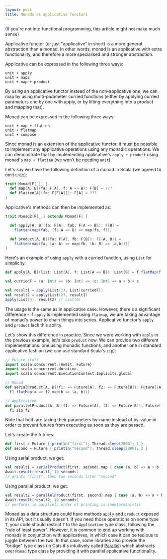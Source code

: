 ```yaml
---
layout: post
title: Monads as applicative functors
---
```


(If you're not into functional programming, this article might not make much sense)

Applicative functor (or just "applicative" in short) is a more general abstraction than a monad. 
In other words, monad is an applicative with extra functionality, and therefore a more specialised and stronger abstraction.

Applicative can be expressed in the following three ways:

```
unit + apply
unit + map2
unit + map + product   
```

By using an applicative functor instead of the non-applicative one, we can map by using multi-parameter curried functions 
(either by applying curried parameters one by one with apply, or by lifting everything into a product and mapping that).

Monad can be expressed in the following three ways:

```
unit + map + flatten
unit + flatmap
unit + compose
```

Since monad is an extension of the applicative functor, it must be possible to implement any applicative operations using any monadic operations.
We can demonstrate that by implementing applicative's `apply + product` using monad's `map + flatten` (we won't be needing `unit`).

Let's say we have the following definition of a monad in Scala (we agreed to omit `unit`):

```scala
trait Monad[F[_]] {
  def map[A, B](fa: F[A], f: A => B): F[B] = ???
  def flatten[A](fa: F[F[A]]): F[A] = ???
}
```

Applicative's methods can then be implemented as:

```scala
trait Monad2[F[_]] extends Monad[F] {

  def apply[A, B](fa: F[A], fab: F[A => B]): F[B] = 
    flatten(map(fab, (f: A => B) => map(fa, f)))

  def product[A, B](fa: F[A], fb: F[B]): F[(A, B)] = 
    flatten(map(fa, (a: A) => map(fb, (b: B) => (a,b))))
}
```

Here's an example of using `apply` with a curried function, using `List` for simplicity.

```scala
def apply[A, B](list: List[A], f: List[A => B]): List[B] = f.flatMap(f => list.map(f))

val curriedF = (a: Int) => (b: Int) => (c: Int) => a + b + c

val result1 = apply(List(1), List(curriedF))  
val result2 = apply(List(2), result1)  
apply(List(3), result2) // List(6)
```

The usage is the same as in applicative case. However, there's a significant difference - if `apply` is implemented using `flatmap`, 
we are taking advantage of monad's power to chain things into series. Applicative functor's `apply` and `product` lack this ability.

Let's show this difference in practice. Since we were working with `apply` in the previous example, let's take `product` now. 
We can provide two different implementations: one using monadic functions, and another one in standard applicative fashion (we can use standard Scala's `zip`):

```scala
// Future stuff
import scala.concurrent.{Await, Future}  
import scala.concurrent.duration._  
import scala.concurrent.ExecutionContext.Implicits.global

// Monad  
def serialProduct[A, B](f1: => Future[A], f2: => Future[B]): Future[(A, B)] = 
  f1.flatMap(a => f2.map(b => (a, b)))

// Applicative  
def parallelProduct[A, B](f1: => Future[A], f2: => Future[B]): Future[(A, B)] = 
  f1 zip f2
```

Note that both are taking their parameters by-name instead of by-value in order to prevent futures from executing as soon as they are passed.

Let's create the futures:

```scala
def first = Future { println("first"); Thread.sleep(2000); 1 }
def second = Future { println("second"); Thread.sleep(2000); 2 }
```

Using serial product, we get:

```scala
val result1 = serialProduct(first, second).map { case (a, b) => a + b }
Await.result(result1, 10 seconds)
// prints "first", then two seconds later "second"
```

Using parallel product, we get:

```scala
val result2 = parallelProduct(first, second).map { case (a, b) => a + b }
Await.result(result2, 10 seconds)
// performs in parallel; order of printing is indeterministic
```

Monad as a data structure could have methods `apply` and `product` exposed in its API, but it usually doesn't.
If you need those operations on some type `T`, your code should restrict `T` to the `Applicative` type class, following the "rule of least power".
However, it is common to end up working with monads in conjunction with applicatives, in which case it can be tedious to juggle between the two.
In that case, some libraries also provide the "bridge" type class (in Cats it's intuitively called [Parallel](https://typelevel.org/cats/typeclasses/parallel.html)) 
which abstracts over `Monad` type class by providing it with parallel applicative functionality.